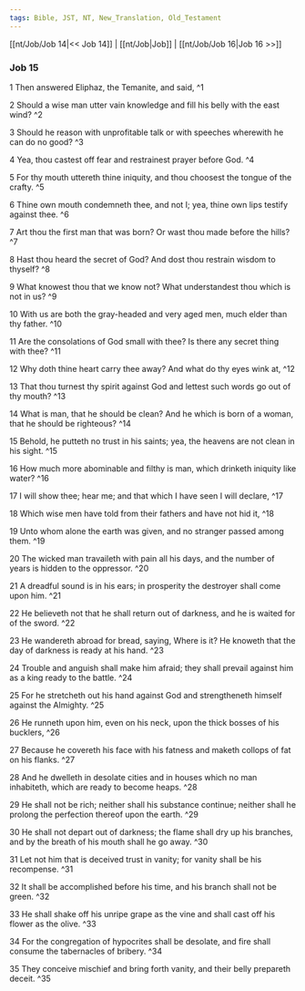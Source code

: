 ```yaml
---
tags: Bible, JST, NT, New_Translation, Old_Testament
---
```


[[nt/Job/Job 14|<< Job 14]] | [[nt/Job|Job]] | [[nt/Job/Job 16|Job 16 >>]]

### Job 15

1 Then answered Eliphaz, the Temanite, and said,  ^1

2 Should a wise man utter vain knowledge and fill his belly with the east wind?  ^2

3 Should he reason with unprofitable talk or with speeches wherewith he can do no good?  ^3

4 Yea, thou castest off fear and restrainest prayer before God.  ^4

5 For thy mouth uttereth thine iniquity, and thou choosest the tongue of the crafty.  ^5

6 Thine own mouth condemneth thee, and not I; yea, thine own lips testify against thee.  ^6

7 Art thou the first man that was born? Or wast thou made before the hills?  ^7

8 Hast thou heard the secret of God? And dost thou restrain wisdom to thyself?  ^8

9 What knowest thou that we know not? What understandest thou which is not in us?  ^9

10 With us are both the gray-headed and very aged men, much elder than thy father.  ^10

11 Are the consolations of God small with thee? Is there any secret thing with thee?  ^11

12 Why doth thine heart carry thee away? And what do thy eyes wink at,  ^12

13 That thou turnest thy spirit against God and lettest such words go out of thy mouth?  ^13

14 What is man, that he should be clean? And he which is born of a woman, that he should be righteous?  ^14

15 Behold, he putteth no trust in his saints; yea, the heavens are not clean in his sight.  ^15

16 How much more abominable and filthy is man, which drinketh iniquity like water?  ^16

17 I will show thee; hear me; and that which I have seen I will declare,  ^17

18 Which wise men have told from their fathers and have not hid it,  ^18

19 Unto whom alone the earth was given, and no stranger passed among them.  ^19

20 The wicked man travaileth with pain all his days, and the number of years is hidden to the oppressor.  ^20

21 A dreadful sound is in his ears; in prosperity the destroyer shall come upon him.  ^21

22 He believeth not that he shall return out of darkness, and he is waited for of the sword.  ^22

23 He wandereth abroad for bread, saying, Where is it? He knoweth that the day of darkness is ready at his hand.  ^23

24 Trouble and anguish shall make him afraid; they shall prevail against him as a king ready to the battle.  ^24

25 For he stretcheth out his hand against God and strengtheneth himself against the Almighty.  ^25

26 He runneth upon him, even on his neck, upon the thick bosses of his bucklers,  ^26

27 Because he covereth his face with his fatness and maketh collops of fat on his flanks.  ^27

28 And he dwelleth in desolate cities and in houses which no man inhabiteth, which are ready to become heaps.  ^28

29 He shall not be rich; neither shall his substance continue; neither shall he prolong the perfection thereof upon the earth.  ^29

30 He shall not depart out of darkness; the flame shall dry up his branches, and by the breath of his mouth shall he go away.  ^30

31 Let not him that is deceived trust in vanity; for vanity shall be his recompense.  ^31

32 It shall be accomplished before his time, and his branch shall not be green.  ^32

33 He shall shake off his unripe grape as the vine and shall cast off his flower as the olive.  ^33

34 For the congregation of hypocrites shall be desolate, and fire shall consume the tabernacles of bribery.  ^34

35 They conceive mischief and bring forth vanity, and their belly prepareth deceit.  ^35

 
